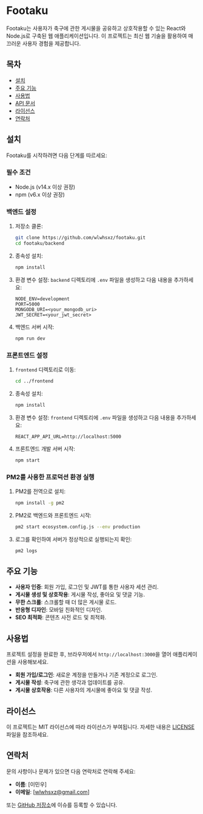 # Footaku

Footaku는 사용자가 축구에 관한 게시물을 공유하고 상호작용할 수 있는 React와 Node.js로 구축된 웹 애플리케이션입니다. 이 프로젝트는 최신 웹 기술을 활용하여 매끄러운 사용자 경험을 제공합니다.

## 목차

- [설치](#설치)
- [주요 기능](#주요-기능)
- [사용법](#사용법)
- [API 문서](#api-문서)
- [라이선스](#라이선스)
- [연락처](#연락처)

## 설치

Footaku를 시작하려면 다음 단계를 따르세요:

### 필수 조건

- Node.js (v14.x 이상 권장)
- npm (v6.x 이상 권장)

### 백엔드 설정

1. 저장소 클론:
    ```bash
    git clone https://github.com/wlwhsxz/footaku.git
    cd footaku/backend
    ```

2. 종속성 설치:
    ```bash
    npm install
    ```

3. 환경 변수 설정:
    `backend` 디렉토리에 `.env` 파일을 생성하고 다음 내용을 추가하세요:
    ```env
    NODE_ENV=development
    PORT=5000
    MONGODB_URI=<your_mongodb_uri>
    JWT_SECRET=<your_jwt_secret>
    ```

4. 백엔드 서버 시작:
    ```bash
    npm run dev
    ```

### 프론트엔드 설정

1. `frontend` 디렉토리로 이동:
    ```bash
    cd ../frontend
    ```

2. 종속성 설치:
    ```bash
    npm install
    ```

3. 환경 변수 설정:
    `frontend` 디렉토리에 `.env` 파일을 생성하고 다음 내용을 추가하세요:
    ```env
    REACT_APP_API_URL=http://localhost:5000
    ```

4. 프론트엔드 개발 서버 시작:
    ```bash
    npm start
    ```

### PM2를 사용한 프로덕션 환경 실행

1. PM2를 전역으로 설치:
    ```bash
    npm install -g pm2
    ```

2. PM2로 백엔드와 프론트엔드 시작:
    ```bash
    pm2 start ecosystem.config.js --env production
    ```

3. 로그를 확인하여 서버가 정상적으로 실행되는지 확인:
    ```bash
    pm2 logs
    ```

## 주요 기능

- **사용자 인증**: 회원 가입, 로그인 및 JWT를 통한 사용자 세션 관리.
- **게시물 생성 및 상호작용**: 게시물 작성, 좋아요 및 댓글 기능.
- **무한 스크롤**: 스크롤할 때 더 많은 게시물 로드.
- **반응형 디자인**: 모바일 친화적인 디자인.
- **SEO 최적화**: 콘텐츠 사전 로드 및 최적화.

## 사용법

프로젝트 설정을 완료한 후, 브라우저에서 `http://localhost:3000`을 열어 애플리케이션을 사용해보세요.

- **회원 가입/로그인**: 새로운 계정을 만들거나 기존 계정으로 로그인.
- **게시물 작성**: 축구에 관한 생각과 업데이트를 공유.
- **게시물 상호작용**: 다른 사용자의 게시물에 좋아요 및 댓글 작성.


## 라이선스

이 프로젝트는 MIT 라이선스에 따라 라이선스가 부여됩니다. 자세한 내용은 [LICENSE](LICENSE) 파일을 참조하세요.

## 연락처

문의 사항이나 문제가 있으면 다음 연락처로 연락해 주세요:

- **이름**: [이민우]
- **이메일**: [wlwhsxz@gmail.com]

또는 [GitHub 저장소](https://github.com/wlwhsxz/footaku/issues)에 이슈를 등록할 수 있습니다.
